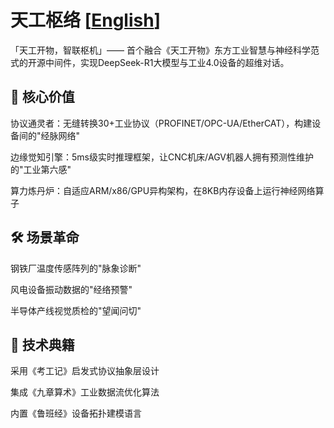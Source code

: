 # 天工枢络 [**[English](README.md)**]
「天工开物，智联枢机」—— 首个融合《天工开物》东方工业智慧与神经科学范式的开源中间件，实现DeepSeek-R1大模型与工业4.0设备的超维对话。

## 🌟 核心价值

协议通灵者：无缝转换30+工业协议（PROFINET/OPC-UA/EtherCAT），构建设备间的"经脉网络"

边缘觉知引擎：5ms级实时推理框架，让CNC机床/AGV机器人拥有预测性维护的"工业第六感"

算力炼丹炉：自适应ARM/x86/GPU异构架构，在8KB内存设备上运行神经网络算子

## 🛠 场景革命

钢铁厂温度传感阵列的"脉象诊断"

风电设备振动数据的"经络预警"

半导体产线视觉质检的"望闻问切"

## 📜 技术典籍

采用《考工记》启发式协议抽象层设计

集成《九章算术》工业数据流优化算法

内置《鲁班经》设备拓扑建模语言
